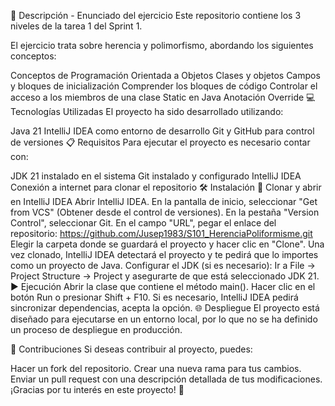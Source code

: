 📄 Descripción - Enunciado del ejercicio
Este repositorio contiene los 3 niveles de la tarea 1 del Sprint 1.

El ejercicio trata sobre herencia y polimorfismo, abordando los siguientes conceptos:

Conceptos de Programación Orientada a Objetos
Clases y objetos
Campos y bloques de inicialización
Comprender los bloques de código
Controlar el acceso a los miembros de una clase
Static en Java
Anotación Override
💻 Tecnologías Utilizadas
El proyecto ha sido desarrollado utilizando:

Java 21
IntelliJ IDEA como entorno de desarrollo
Git y GitHub para control de versiones
📋 Requisitos
Para ejecutar el proyecto es necesario contar con:

JDK 21 instalado en el sistema
Git instalado y configurado
IntelliJ IDEA
Conexión a internet para clonar el repositorio
🛠️ Instalación
🔽 Clonar y abrir en IntelliJ IDEA
Abrir IntelliJ IDEA.
En la pantalla de inicio, seleccionar "Get from VCS" (Obtener desde el control de versiones).
En la pestaña "Version Control", seleccionar Git.
En el campo "URL", pegar el enlace del repositorio:
https://github.com/Jusep1983/S101_HerenciaPoliformisme.git
Elegir la carpeta donde se guardará el proyecto y hacer clic en "Clone".
Una vez clonado, IntelliJ IDEA detectará el proyecto y te pedirá que lo importes como un proyecto de Java.
Configurar el JDK (si es necesario):
Ir a File → Project Structure → Project y asegurarte de que está seleccionado JDK 21.
▶️ Ejecución
Abrir la clase que contiene el método main().
Hacer clic en el botón Run o presionar Shift + F10.
Si es necesario, IntelliJ IDEA pedirá sincronizar dependencias, acepta la opción.
🌐 Despliegue
El proyecto está diseñado para ejecutarse en un entorno local, por lo que no se ha definido un proceso de despliegue en producción.

🤝 Contribuciones
Si deseas contribuir al proyecto, puedes:

Hacer un fork del repositorio.
Crear una nueva rama para tus cambios.
Enviar un pull request con una descripción detallada de tus modificaciones.
¡Gracias por tu interés en este proyecto! 🚀
